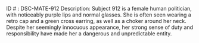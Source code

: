 ID # : DSC-MATE-912
Description: Subject 912 is a female human politician, with noticeably purple lips and normal glasses. She is often seen wearing a retro cap and a green cross earring, as well as a choker around her neck. Despite her seemingly innocuous appearance, her strong sense of duty and responsibility have made her a dangerous and unpredictable entity.